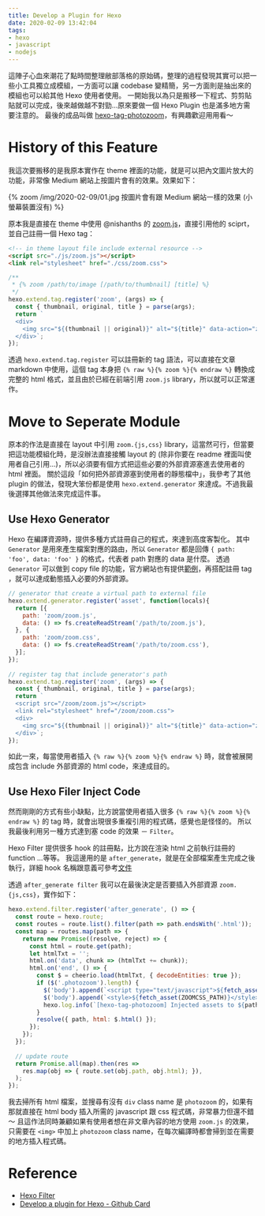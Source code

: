 ```yaml
---
title: Develop a Plugin for Hexo
date: 2020-02-09 13:42:04
tags:
- hexo
- javascript
- nodejs
---
```



這陣子心血來潮花了點時間整理敝部落格的原始碼，整理的過程發現其實可以把一些小工具獨立成模組，一方面可以讓 codebase 變精簡，另一方面則是抽出來的模組也可以給其他 Hexo 使用者使用。
一開始我以為只是搬移一下程式、剪剪貼貼就可以完成，後來越做越不對勁...原來要做一個 Hexo Plugin 也是滿多地方需要注意的。
最後的成品叫做 [hexo-tag-photozoom](https://github.com/SSARCandy/hexo-tag-photozoom)，有興趣歡迎用用看～

<!-- more -->

# History of this Feature

我這次要搬移的是我原本實作在 theme 裡面的功能，就是可以把內文圖片放大的功能，非常像 Medium 網站上按圖片會有的效果。效果如下：

{% zoom /img/2020-02-09/01.jpg  按圖片會有跟 Medium 網站一樣的效果 (小螢幕裝置沒有) %}

原本我是直接在 theme 中使用 @nishanths 的 [zoom.js](https://github.com/nishanths/zoom.js)，直接引用他的 sciprt，並自己註冊一個 Hexo tag：

```html title: layout.yml
<!-- in theme layout file include external resource -->
<script src="./js/zoom.js"></script>
<link rel="stylesheet" href="./css/zoom.css">
```

```js title: scripts/helper.js
/**	
 * {% zoom /path/to/image [/path/to/thumbnail] [title] %}	
 */	
hexo.extend.tag.register('zoom', (args) => {	
  const { thumbnail, original, title } = parse(args);
  return `
  <div>	
    <img src="${(thumbnail || original)}" alt="${title}" data-action="zoom" class="photozoom">	
  </div>`;
});
```

透過 `hexo.extend.tag.register` 可以註冊新的 tag 語法，可以直接在文章 markdown 中使用，這個 tag 本身把 `{% raw %}{% zoom %}{% endraw %}` 轉換成完整的 html 格式，並且由於已經在前端引用 `zoom.js` library，所以就可以正常運作。

# Move to Seperate Module

原本的作法是直接在 layout 中引用 `zoom.{js,css}` library，這當然可行，但當要把這功能模組化時，是沒辦法直接接觸 layout 的 (除非你要在 readme 裡面叫使用者自己引用...)，所以必須要有個方式把這些必要的外部資源塞進去使用者的 html 裡面。
關於這段「如何把外部資源塞到使用者的靜態檔中」，我參考了其他 plugin 的做法，發現大笨份都是使用 `hexo.extend.generator` 來達成。不過我最後選擇其他做法來完成這件事。

## Use Hexo Generator

Hexo 在編譯資源時，提供多種方式註冊自己的程式，來達到高度客製化。
其中 `Generator` 是用來產生檔案對應的路由，所以 `Generator` 都是回傳 `{ path: 'foo', data: 'foo' }` 的格式，代表者 path 對應的 data 是什麼。
透過 `Generator` 可以做到 copy file 的功能，官方網站也有提供[範例](https://hexo.io/api/generator.html#Copy-Files)，再搭配註冊 tag ，就可以達成動態插入必要的外部資源。

```js
// generator that create a virtual path to external file
hexo.extend.generator.register('asset', function(locals){
  return [{
    path: 'zoom/zoom.js',
    data: () => fs.createReadStream('/path/to/zoom.js'),
  }, {
    path: 'zoom/zoom.css',
    data: () => fs.createReadStream('/path/to/zoom.css'),
  }];
});
  
// register tag that include generator's path
hexo.extend.tag.register('zoom', (args) => {	
  const { thumbnail, original, title } = parse(args);
  return `
  <script src="/zoom/zoom.js"></script>
  <link rel="stylesheet" href="/zoom/zoom.css">
  <div>
    <img src="${(thumbnail || original)}" alt="${title}" data-action="zoom" class="photozoom">	
  </div>`;
});
```

如此一來，每當使用者插入 `{% raw %}{% zoom %}{% endraw %}` 時，就會被展開成包含 include 外部資源的 html code，來達成目的。


## Use Hexo Filer Inject Code

然而剛剛的方式有些小缺點，比方說當使用者插入很多 `{% raw %}{% zoom %}{% endraw %}` 的 tag 時，就會出現很多重複引用的程式碼，感覺也是怪怪的。
所以我最後利用另一種方式達到塞 code 的效果 － `Filter`。

Hexo Filter 提供很多 hook 的註冊點，比方說在渲染 html 之前執行註冊的 function ...等等。
我這邊用的是 `after_generate`，就是在全部檔案產生完成之後執行，詳細 hook 名稱跟意義可參考[文件](https://hexo.io/api/filter#Filter-List)

透過 `after_generate filter` 我可以在最後決定是否要插入外部資源 `zoom.{js,css}`，實作如下：

```js
hexo.extend.filter.register('after_generate', () => {
  const route = hexo.route;
  const routes = route.list().filter(path => path.endsWith('.html'));
  const map = routes.map(path => {
    return new Promise((resolve, reject) => {
      const html = route.get(path);
      let htmlTxt = '';
      html.on('data', chunk => (htmlTxt += chunk));
      html.on('end', () => {
        const $ = cheerio.load(htmlTxt, { decodeEntities: true });
        if ($('.photozoom').length) {
          $('body').append(`<script type="text/javascript">${fetch_asset(ZOOMJS_PATH)}</script>`);
          $('body').append(`<style>${fetch_asset(ZOOMCSS_PATH)}</style>`);              
          hexo.log.info(`[hexo-tag-photozoom] Injected assets to ${path}`);
        }
        resolve({ path, html: $.html() });
      });
    });
  });
  
  // update route
  return Promise.all(map).then(res =>
    res.map(obj => { route.set(obj.path, obj.html); }),
  );  
});
```

我去掃所有 html 檔案，並搜尋有沒有 `div` class name 是 `photozoom` 的，如果有那就直接在 html body 插入所需的 javascript 跟 css 程式碼，非常暴力但還不錯～
且這作法同時兼顧如果有使用者想在非文章內容的地方使用 `zoom.js` 的效果，只需要在 `<img>` 中加上 `photozoom` class name，在每次編譯時都會掃到並在需要的地方插入程式碼。


# Reference

- [Hexo Filter](https://hexo.io/api/filter)
- [Develop a plugin for Hexo - Github Card](https://blog.gisonrg.me/2016/04/develop-hexo-github-card/)